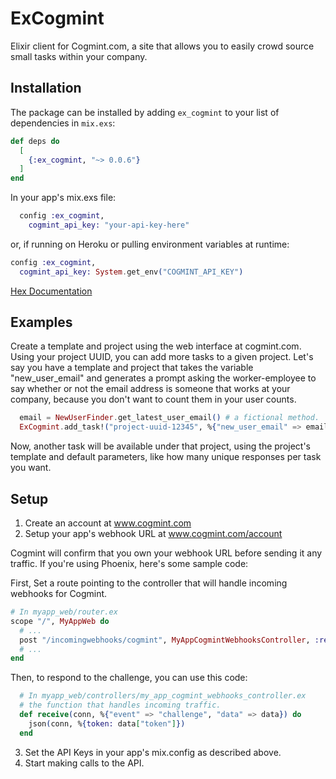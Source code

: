# ExCogmint

Elixir client for Cogmint.com, a site that allows you to easily crowd source small
tasks within your company.

## Installation

The package can be installed by adding `ex_cogmint` to your list of dependencies in `mix.exs`:

```elixir
def deps do
  [
    {:ex_cogmint, "~> 0.0.6"}
  ]
end
```

In your app's mix.exs file:

```elixir
  config :ex_cogmint,
    cogmint_api_key: "your-api-key-here"
```
or, if running on Heroku or pulling environment variables at runtime:
```elixir
config :ex_cogmint,
  cogmint_api_key: System.get_env("COGMINT_API_KEY")
```

[Hex Documentation](https://hexdocs.pm/ex_cogmint/ExCogmint.html)

## Examples

Create a template and project using the web interface at cogmint.com. Using your project UUID, you can
add more tasks to a given project. Let's say you have a template and project that takes the variable "new_user_email" and generates a prompt asking the worker-employee to say whether or not the email address is
someone that works at your company, because you don't want to count them in your user counts.

```elixir
  email = NewUserFinder.get_latest_user_email() # a fictional method.
  ExCogmint.add_task!("project-uuid-12345", %{"new_user_email" => email})
```
Now, another task will be available under that project, using the project's template and default parameters,
like how many unique responses per task you want.

## Setup

1. Create an account at www.cogmint.com
2. Setup your app's webhook URL at www.cogmint.com/account

Cogmint will confirm that you own your webhook URL before sending it any traffic. If you're using Phoenix, here's some sample code:

First, Set a route pointing to the controller that will handle incoming webhooks for Cogmint.
```elixir
# In myapp_web/router.ex
scope "/", MyAppWeb do
  # ...
  post "/incomingwebhooks/cogmint", MyAppCogmintWebhooksController, :receive
  # ...
end
```

Then, to respond to the challenge, you can use this code:
```elixir
  # In myapp_web/controllers/my_app_cogmint_webhooks_controller.ex
  # the function that handles incoming traffic.
  def receive(conn, %{"event" => "challenge", "data" => data}) do
    json(conn, %{token: data["token"]})
  end
```

3. Set the API Keys in your app's mix.config as described above.
4. Start making calls to the API.
